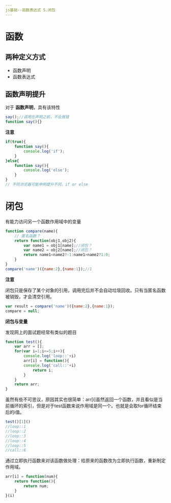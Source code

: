 ```yaml
---
js基础--函数表达式 5.闭包
---
```

# 函数
## 两种定义方式
- 函数声明
- 函数表达式

## 函数声明提升
对于 **函数声明**，具有该特性

````js
say();//调用在声明之前，不会报错
function say(){}
````

**注意**
````js
if(true){
    function say(){
        console.log('if');
    }
}else{
    function say(){
        console.log('else');
    }
}
// 不同浏览器可能申明提升不同，if or else
````

# 闭包
有能力访问另一个函数作用域中的变量
````js
function compare(name){
    // 匿名函数？
    return function(obj1,obj2){
        var name1 = obj1[name];//闭包？
        var name2 = obj2[name];//闭包？
        return name1<name2?-1:name1>name2?1:0;
    }
}
compare('name')({name:2},{name:1});//1
````

**注意**

闭包只是保存了某个对象的引用，调用完后并不会自动垃圾回收。只有当匿名函数被销毁，才会清空引用。
````js
var result = compare('name')({name:2},{name:1});
compare = null;
````

**闭包与变量**

发现网上的面试题经常有类似的题目
````js
function test(){
    var arr = [];
    for(var i=1;i<=5;i++){
        console.log('loop::'+i)
        arr[i] = function(){
        console.log('call::'+i)
            return i;
        }
    }
    return arr;
}
````

虽然有些不可思议，原因其实也很简单：arr[i]虽然返回一个函数，并且看似是当前循环的索引，但是对于test函数来说作用域是同一个。也就是会取for循环结束后的i值。
````js
test()[1]()
//loop::1
//loop::2
//loop::3
//loop::4
//loop::5
//call::6
````

通过立即执行函数来对该函数做处理：给原来的函数改为立即执行函数，重新制定作用域。
````js
arr[i] = function(num){
    return function(){
        return num;
    }
}(i)
````